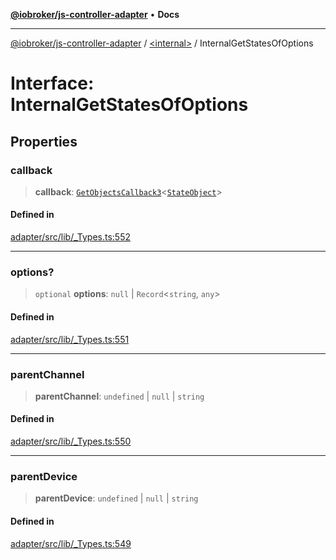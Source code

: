 [**@iobroker/js-controller-adapter**](../../README.md) • **Docs**

***

[@iobroker/js-controller-adapter](../../globals.md) / [\<internal\>](../README.md) / InternalGetStatesOfOptions

# Interface: InternalGetStatesOfOptions

## Properties

### callback

> **callback**: [`GetObjectsCallback3`](../type-aliases/GetObjectsCallback3.md)\<[`StateObject`](StateObject.md)\>

#### Defined in

[adapter/src/lib/\_Types.ts:552](https://github.com/ioBroker/ioBroker.js-controller/blob/16f7418df1bc6d07b232fa81310bbbd4fbe2a36c/packages/adapter/src/lib/_Types.ts#L552)

***

### options?

> `optional` **options**: `null` \| `Record`\<`string`, `any`\>

#### Defined in

[adapter/src/lib/\_Types.ts:551](https://github.com/ioBroker/ioBroker.js-controller/blob/16f7418df1bc6d07b232fa81310bbbd4fbe2a36c/packages/adapter/src/lib/_Types.ts#L551)

***

### parentChannel

> **parentChannel**: `undefined` \| `null` \| `string`

#### Defined in

[adapter/src/lib/\_Types.ts:550](https://github.com/ioBroker/ioBroker.js-controller/blob/16f7418df1bc6d07b232fa81310bbbd4fbe2a36c/packages/adapter/src/lib/_Types.ts#L550)

***

### parentDevice

> **parentDevice**: `undefined` \| `null` \| `string`

#### Defined in

[adapter/src/lib/\_Types.ts:549](https://github.com/ioBroker/ioBroker.js-controller/blob/16f7418df1bc6d07b232fa81310bbbd4fbe2a36c/packages/adapter/src/lib/_Types.ts#L549)
